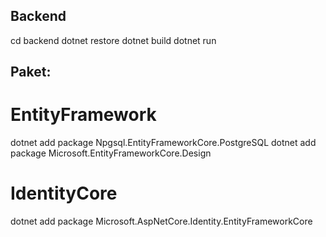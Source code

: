 ## Backend

cd backend
dotnet restore
dotnet build
dotnet run

## Paket:

# EntityFramework

dotnet add package Npgsql.EntityFrameworkCore.PostgreSQL
dotnet add package Microsoft.EntityFrameworkCore.Design

# IdentityCore

dotnet add package Microsoft.AspNetCore.Identity.EntityFrameworkCore
